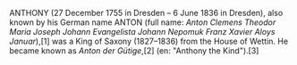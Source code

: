 ANTHONY (27 December 1755 in Dresden – 6 June 1836 in Dresden), also known by his German name ANTON (full name: _Anton Clemens Theodor Maria Joseph Johann Evangelista Johann Nepomuk Franz Xavier Aloys Januar_),[1] was a King of Saxony (1827–1836) from the House of Wettin. He became known as _Anton der Gütige_,[2] (en: "Anthony the Kind").[3]
